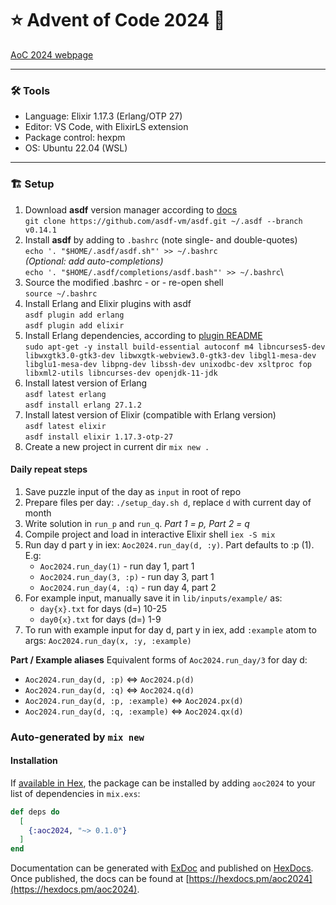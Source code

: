 # ⭐ Advent of Code 2024 🎄
[AoC 2024 webpage](https://adventofcode.com/2024)

---
### 🛠 Tools
- Language: Elixir 1.17.3 (Erlang/OTP 27)
- Editor: VS Code, with ElixirLS extension
- Package control: hexpm
- OS: Ubuntu 22.04 (WSL)

---

### 🏗 Setup
1. Download **asdf** version manager according to [docs](https://asdf-vm.com/guide/getting-started.html)\
`git clone https://github.com/asdf-vm/asdf.git ~/.asdf --branch v0.14.1`
2. Install **asdf** by adding to `.bashrc` (note single- and double-quotes)\
`echo '. "$HOME/.asdf/asdf.sh"' >> ~/.bashrc`\
*(Optional: add auto-completions)*\
`echo '. "$HOME/.asdf/completions/asdf.bash"' >> ~/.bashrc`\
3. Source the modified .bashrc - or - re-open shell\
`source ~/.bashrc`
4. Install Erlang and Elixir plugins with asdf\
`asdf plugin add erlang`\
`asdf plugin add elixir`
5. Install Erlang dependencies, according to [plugin README](https://github.com/asdf-vm/asdf-erlang)\
`sudo apt-get -y install build-essential autoconf m4 libncurses5-dev libwxgtk3.0-gtk3-dev libwxgtk-webview3.0-gtk3-dev libgl1-mesa-dev libglu1-mesa-dev libpng-dev libssh-dev unixodbc-dev xsltproc fop libxml2-utils libncurses-dev openjdk-11-jdk`
6. Install latest version of Erlang\
`asdf latest erlang`\
`asdf install erlang 27.1.2`
7. Install latest version of Elixir (compatible with Erlang version)\
`asdf latest elixir`\
`asdf install elixir 1.17.3-otp-27`
8. Create a new project in current dir `mix new .`

#### Daily repeat steps
1. Save puzzle input of the day as `input` in root of repo
2. Prepare files per day: `./setup_day.sh d`, replace `d` with current day of month
3. Write solution in `run_p` and `run_q`. *Part 1 = p, Part 2 = q*
4. Compile project and load in interactive Elixir shell `iex -S mix`
5. Run day d part y in iex: `Aoc2024.run_day(d, :y)`. Part defaults to :p (1).\
E.g:
   - `Aoc2024.run_day(1)` - run day 1, part 1
   - `Aoc2024.run_day(3, :p)` - run day 3, part 1
   - `Aoc2024.run_day(4, :q)` - run day 4, part 2
6. For example input, manually save it in `lib/inputs/example/` as:
   - `day{x}.txt` for days (d=) 10-25
   - `day0{x}.txt` for days (d=) 1-9
7. To run with example input for day d, part y in iex, add `:example` atom to args: `Aoc2024.run_day(x, :y, :example)`

**Part / Example aliases**
Equivalent forms of `Aoc2024.run_day/3` for day d:
- `Aoc2024.run_day(d, :p)` <=> `Aoc2024.p(d)`
- `Aoc2024.run_day(d, :q)` <=> `Aoc2024.q(d)`
- `Aoc2024.run_day(d, :p, :example)` <=> `Aoc2024.px(d)`
- `Aoc2024.run_day(d, :q, :example)` <=> `Aoc2024.qx(d)`


### Auto-generated by `mix new`
#### Installation

If [available in Hex](https://hex.pm/docs/publish), the package can be installed
by adding `aoc2024` to your list of dependencies in `mix.exs`:

```elixir
def deps do
  [
    {:aoc2024, "~> 0.1.0"}
  ]
end
```

Documentation can be generated with [ExDoc](https://github.com/elixir-lang/ex_doc)
and published on [HexDocs](https://hexdocs.pm). Once published, the docs can
be found at [https://hexdocs.pm/aoc2024](https://hexdocs.pm/aoc2024).

